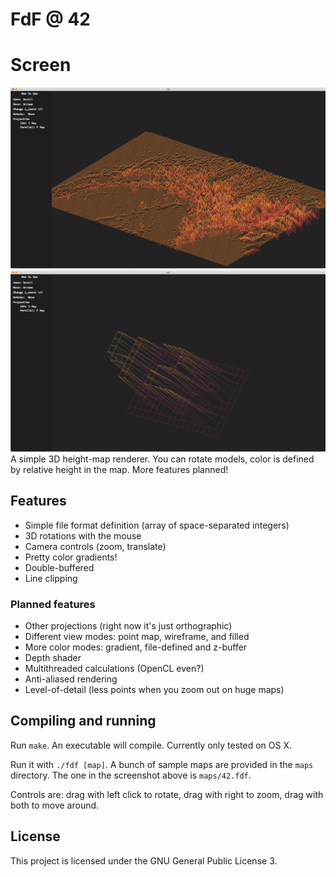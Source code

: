 # FdF @ 42

# Screen
![This is a alt text.](https://github.com/ifanzilka/Fdf/blob/master/image/Screen%20Shot%202021-07-12%20at%205.21.40%20PM.png)
![This is a alt text.](https://github.com/ifanzilka/Fdf/blob/master/image/Screen%20Shot%202021-07-12%20at%205.25.04%20PM.png)
A simple 3D height-map renderer. You can rotate models, color is defined by
relative height in the map. More features planned!

## Features
* Simple file format definition (array of space-separated integers)
* 3D rotations with the mouse
* Camera controls (zoom, translate)
* Pretty color gradients!
* Double-buffered
* Line clipping

### Planned features
* Other projections (right now it's just orthographic)
* Different view modes: point map, wireframe, and filled
* More color modes: gradient, file-defined and z-buffer
* Depth shader
* Multithreaded calculations (OpenCL even?)
* Anti-aliased rendering
* Level-of-detail (less points when you zoom out on huge maps)

## Compiling and running
Run `make`. An executable will compile. Currently only tested on OS X.

Run it with `./fdf [map]`. A bunch of sample maps are provided in the `maps`
directory. The one in the screenshot above is `maps/42.fdf`.

Controls are: drag with left click to rotate, drag with right to zoom, drag with
both to move around.

## License
This project is licensed under the GNU General Public License 3.
